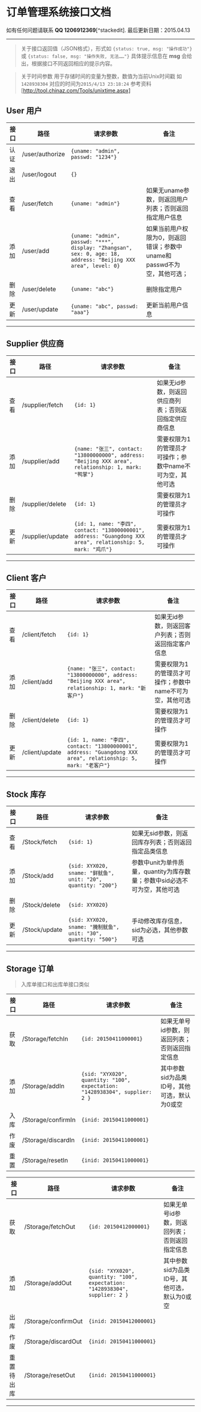 订单管理系统接口文档
===================


如有任何问题请联系 **QQ 1206912369**[^stackedit]. 最后更新日期：2015.04.13

----------
> 关于接口返回值（JSON格式），形式如
> `{status: true, msg: "操作成功"}`或
> `{status: false, msg: "操作失败, 无法……"}`
>具体提示信息在 **msg** 会给出，根据接口不同返回相应的提示内容。

>关于时间参数
>用于存储时间的变量为整数，数值为当前Unix时间戳
>如`1428938304` 对应的时间为`2015/4/13 23:18:24`
>参考资料[http://tool.chinaz.com/Tools/unixtime.aspx]

User 用户
--------

| 接口 | 路径 | 请求参数 | 备注 |
 --- | --- | --- | ---
| 认证 | /user/authorize | `{uname: "admin", passwd: "1234"}`| |
| 退出 | /user/logout | `{}`| |
| 查看 | /user/fetch | `{uname: "admin"}`| 如果无uname参数，则返回用户列表；否则返回指定用户信息 |
| 添加 | /user/add | `{uname: "admin", passwd: "***", display: "Zhangsan", sex: 0, age: 18, address: "Beijing XXX area", level: 0}`| 如果当前用户权限为0，则返回错误；参数中uname和passwd不为空，其他可选； |
| 删除 | /user/delete | `{uname: "abc"}`| 删除指定用户 |
| 更新 | /user/update | `{uname: "abc", passwd: "aaa"}`| 更新当前用户信息 |


----------


Supplier 供应商
--------

| 接口 | 路径 | 请求参数 | 备注 |
 --- | --- | --- | ---
| 查看 | /supplier/fetch | `{id: 1}`| 如果无id参数，则返回供应商列表；否则返回指定供应商信息 |
| 添加 | /supplier/add | `{name: "张三", contact: "13800000000", address: "Beijing XXX area", relationship: 1, mark: "鸭掌"}`| 需要权限为1的管理员才可操作；参数中name不可为空，其他可选 |
| 删除 | /supplier/delete | `{id: 1}`| 需要权限为1的管理员才可操作 |
| 更新 | /supplier/update | `{id: 1, name: "李四", contact: "13800000001", address: "Guangdong XXX area", relationship: 5, mark: "鸡爪"}`| 需要权限为1的管理员才可操作 |


----------


Client 客户
--------

| 接口 | 路径 | 请求参数 | 备注 |
 --- | --- | --- | ---
| 查看 | /client/fetch | `{id: 1}`| 如果无id参数，则返回客户列表；否则返回指定客户信息 |
| 添加 | /client/add | `{name: "张三", contact: "13800000000", address: "Beijing XXX area", relationship: 1, mark: "新客户"}`| 需要权限为1的管理员才可操作；参数中name不可为空，其他可选 |
| 删除 | /client/delete | `{id: 1}`| 需要权限为1的管理员才可操作 |
| 更新 | /client/update | `{id: 1, name: "李四", contact: "13800000001", address: "Guangdong XXX area", relationship: 5, mark: "老客户"}`| 需要权限为1的管理员才可操作 |


----------


Stock 库存
--------

| 接口 | 路径 | 请求参数 | 备注 |
 --- | --- | --- | ---
| 查看 | /Stock/fetch | `{sid: 1}`| 如果无sid参数，则返回库存列表；否则返回指定品类信息 |
| 添加 | /Stock/add | `{sid: XYX020, sname: "鲜鱿鱼", unit: "20", quantity: "200"}`| 参数中unit为单件质量，quantity为库存数量；参数中sid必选不可为空，其他可选 |
| 删除 | /Stock/delete | `{sid: XYX020}`|  |
| 更新 | /Stock/update | `{sid: XYX020, sname: "腌制鱿鱼", unit: "30", quantity: "500"}`| 手动修改库存信息，sid为必选，其他参数可选 |


----------



Storage 订单
--------

>入库单接口和出库单接口类似

| 接口 | 路径 | 请求参数 | 备注 |
 --- | --- | --- | ---
| 获取 | /Storage/fetchIn | `{id: 20150411000001}`| 如果无单号id参数，则返回列表；否则返回指定信息 |
| 添加 | /Storage/addIn | `{sid: "XYX020", quantity: "100", expectation: "1428938304", supplier: 2 }`| 其中参数sid为品类ID号，其他可选，默认为0或空 |
| 入库 | /Storage/confirmIn | `{inid: 20150411000001}`|
| 作废 | /Storage/discardIn | `{inid: 20150411000001}`|
| 重置 | /Storage/resetIn | `{inid: 20150411000001}`|



|   接口   | 路径 | 请求参数 | 备注 |
 ------ | --- | --- | ---
| 获取 | /Storage/fetchOut | `{id: 20150412000001}`| 如果无单号id参数，则返回列表；否则返回指定信息 |
| 添加 | /Storage/addOut | `{sid: "XYX020", quantity: "100", expectation: "1428938304", supplier: 2 }`| 其中参数sid为品类ID号，其他可选，默认为0或空 |
| 出库 | /Storage/confirmOut | `{inid: 20150412000001}`|
| 作废 | /Storage/discardOut | `{inid: 20150411000001}`|
| 重置待出库 | /Storage/resetOut | `{inid: 20150411000001}`|


----------